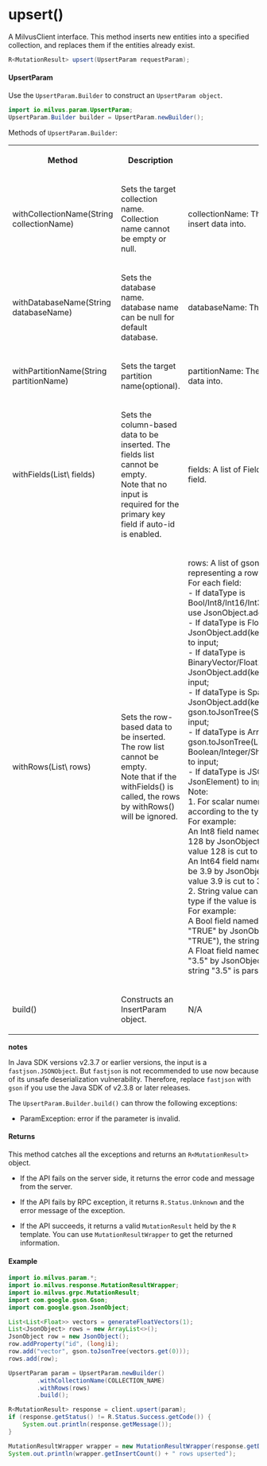 # upsert()

A MilvusClient interface. This method inserts new entities into a specified collection, and replaces them if the entities already exist.

```java
R<MutationResult> upsert(UpsertParam requestParam);
```

#### UpsertParam

Use the `UpsertParam.Builder` to construct an `UpsertParam object`.

```java
import io.milvus.param.UpsertParam;
UpsertParam.Builder builder = UpsertParam.newBuilder();
```

Methods of `UpsertParam.Builder`:

<table>
    <tr>
        <th><p>Method</p></th>
        <th><p>Description</p></th>
        <th><p>Parameters</p></th>
    </tr>
    <tr>
        <td><p>withCollectionName(String collectionName)</p></td>
        <td><p>Sets the target collection name. Collection name cannot be empty or null.</p></td>
        <td><p>collectionName: The name of the collection to insert data into.</p></td>
    </tr>
    <tr>
        <td><p>withDatabaseName(String databaseName)</p></td>
        <td><p>Sets the database name. database name can be null for default database.</p></td>
        <td><p>databaseName: The database name.</p></td>
    </tr>
    <tr>
        <td><p>withPartitionName(String partitionName)</p></td>
        <td><p>Sets the target partition name(optional).</p></td>
        <td><p>partitionName: The name of the partition to insert data into.</p></td>
    </tr>
    <tr>
        <td><p>withFields(List\<InsertParam.Field> fields)</p></td>
        <td><p>Sets the column-based data to be inserted. The fields list cannot be empty. <br/>Note that no input is required for the primary key field if auto-id is enabled.</p></td>
        <td><p>fields: A list of Field objects, each representing a field.</p></td>
    </tr>
    <tr>
        <td><p>withRows(List\<gson.JsonObject> rows)</p></td>
        <td><p>Sets the row-based data to be inserted. The row list cannot be empty.<br/>Note that if the withFields() is called, the rows by withRows() will be ignored.</p></td>
        <td><p>rows: A list of gson.JsonObject objects, each representing a row in key-value format.<br/>For each field:<br/>- If dataType is Bool/Int8/Int16/Int32/Int64/Float/Double/Varchar, use JsonObject.addProperty(key, value) to input;<br/>- If dataType is FloatVector, use JsonObject.add(key, gson.toJsonTree(List[Float]) to input;<br/>- If dataType is BinaryVector/Float16Vector/BFloat16Vector, use JsonObject.add(key, gson.toJsonTree(byte[])) to input;<br/>- If dataType is SparseFloatVector, use JsonObject.add(key, gson.toJsonTree(SortedMap[Long, Float])) to input;<br/>- If dataType is Array, use JsonObject.add(key, gson.toJsonTree(List of Boolean/Integer/Short/Long/Float/Double/String)) to input;<br/>- If dataType is JSON, use JsonObject.add(key, JsonElement) to input;<br/>Note:<br/>1. For scalar numeric values, value will be cut according to the type of the field.<br/>For example:<br/>  An Int8 field named "XX", you set the value to be 128 by JsonObject.addProperty("XX", 128), the value 128 is cut to -128.<br/>  An Int64 field named "XX", you set the value to be 3.9 by JsonObject.addProperty("XX", 3.9), the value 3.9 is cut to 3.<br/>2. String value can be parsed to numeric/boolean type if the value is valid.<br/>For example:<br/>  A Bool field named "XX", you set the value to be "TRUE" by JsonObject.addProperty("XX", "TRUE"), the string "TRUE" is parsed as true.<br/>  A Float field named "XX", you set the value to be "3.5" by JsonObject.addProperty("XX", "3.5", the string "3.5" is parsed as 3.5.</p></td>
    </tr>
    <tr>
        <td><p>build()</p></td>
        <td><p>Constructs an InsertParam object.</p></td>
        <td><p>N/A</p></td>
    </tr>
</table>

<div class="admonition note">

<p><b>notes</b></p>

<p>In Java SDK versions v2.3.7 or earlier versions, the input is a <code>fastjson.JSONObject</code>. But <code>fastjson</code> is not recommended to use now because of its unsafe deserialization vulnerability. Therefore, replace <code>fastjson</code> with <code>gson</code> if you use the Java SDK of v2.3.8 or later releases.</p>

</div>

The `UpsertParam.Builder.build()` can throw the following exceptions:

- ParamException: error if the parameter is invalid.

#### Returns

This method catches all the exceptions and returns an `R<MutationResult>` object.

- If the API fails on the server side, it returns the error code and message from the server.

- If the API fails by RPC exception, it returns `R.Status.Unknown` and the error message of the exception.

- If the API succeeds, it returns a valid `MutationResult` held by the `R` template. You can use `MutationResultWrapper` to get the returned information.

#### Example

```java
import io.milvus.param.*;
import io.milvus.response.MutationResultWrapper;
import io.milvus.grpc.MutationResult;
import com.google.gson.Gson;
import com.google.gson.JsonObject;

List<List<Float>> vectors = generateFloatVectors(1);
List<JsonObject> rows = new ArrayList<>();
JsonObject row = new JsonObject();
row.addProperty("id", (long)i);
row.add("vector", gson.toJsonTree(vectors.get(0)));
rows.add(row);

UpsertParam param = UpsertParam.newBuilder()
        .withCollectionName(COLLECTION_NAME)
        .withRows(rows)
        .build();

R<MutationResult> response = client.upsert(param);
if (response.getStatus() != R.Status.Success.getCode()) {
    System.out.println(response.getMessage());
}

MutationResultWrapper wrapper = new MutationResultWrapper(response.getData());
System.out.println(wrapper.getInsertCount() + " rows upserted");
```
